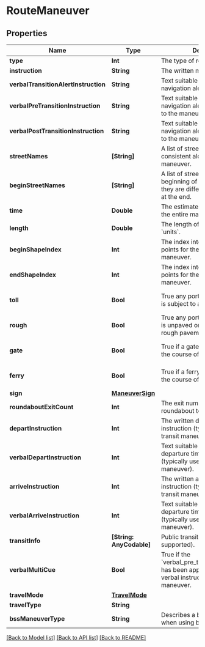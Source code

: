 # RouteManeuver

## Properties
Name | Type | Description | Notes
------------ | ------------- | ------------- | -------------
**type** | **Int** | The type of route maneuver.  | Code | Type                                | |------|-------------------------------------| | 0    | None                                | | 1    | Start                               | | 2    | Start right                         | | 3    | Start left                          | | 4    | Destination                         | | 5    | Destination right                   | | 6    | Destination left                    | | 7    | Becomes                             | | 8    | Continue                            | | 9    | Slight right                        | | 10   | Right                               | | 11   | Sharp right                         | | 12   | U-turn right                        | | 13   | U-turn left                         | | 14   | Sharp left                          | | 15   | Left                                | | 16   | Slight left                         | | 17   | Ramp straight                       | | 18   | Ramp right                          | | 19   | Ramp left                           | | 20   | Exit right                          | | 21   | Exit left                           | | 22   | Stay straight                       | | 23   | Stay right                          | | 24   | Stay left                           | | 25   | Merge                               | | 26   | Enter roundabout                    | | 27   | Exit roundabout                     | | 28   | Enter ferry                         | | 29   | Exit ferry                          | | 30   | Transit                             | | 31   | Transit transfer                    | | 32   | Transit remain on                   | | 33   | Transit connection start            | | 34   | Transit connection transfer         | | 35   | Transit connection destination      | | 36   | Post-transit connection destination | | 37   | Merge right                         | | 38   | Merge left                          |  | 
**instruction** | **String** | The written maneuver instruction. | 
**verbalTransitionAlertInstruction** | **String** | Text suitable for use as a verbal navigation alert. | [optional] 
**verbalPreTransitionInstruction** | **String** | Text suitable for use as a verbal navigation alert immediately prior to the maneuver transition. | [optional] 
**verbalPostTransitionInstruction** | **String** | Text suitable for use as a verbal navigation alert immediately after to the maneuver transition. | [optional] 
**streetNames** | **[String]** | A list of street names that are consistent along the entire maneuver. | [optional] 
**beginStreetNames** | **[String]** | A list of street names at the beginning of the maneuver, if they are different from the names at the end. | [optional] 
**time** | **Double** | The estimated time to complete the entire maneuver, in seconds. | 
**length** | **Double** | The length of the maneuver, in &#x60;units&#x60;. | 
**beginShapeIndex** | **Int** | The index into the list of shape points for the start of the maneuver. | 
**endShapeIndex** | **Int** | The index into the list of shape points for the end of the maneuver. | 
**toll** | **Bool** | True any portion of the maneuver is subject to a toll. | [optional] [default to false]
**rough** | **Bool** | True any portion of the maneuver is unpaved or has portions of rough pavement. | [optional] [default to false]
**gate** | **Bool** | True if a gate is encountered in the course of this maneuver. | [optional] [default to false]
**ferry** | **Bool** | True if a ferry is encountered in the course of this maneuver. | [optional] [default to false]
**sign** | [**ManeuverSign**](ManeuverSign.md) |  | [optional] 
**roundaboutExitCount** | **Int** | The exit number of the roundabout to take after entering. | [optional] 
**departInstruction** | **Int** | The written departure time instruction (typically used in a transit maneuver). | [optional] 
**verbalDepartInstruction** | **Int** | Text suitable for use as a verbal departure time instruction (typically used in a transit maneuver). | [optional] 
**arriveInstruction** | **Int** | The written arrival time instruction (typically used in a transit maneuver). | [optional] 
**verbalArriveInstruction** | **Int** | Text suitable for use as a verbal departure time instruction (typically used in a transit maneuver). | [optional] 
**transitInfo** | **[String: AnyCodable]** | Public transit info (not currently supported). | [optional] 
**verbalMultiCue** | **Bool** | True if the &#x60;verbal_pre_transition_instruction&#x60; has been appended with the verbal instruction of the next maneuver. | [optional] [default to false]
**travelMode** | [**TravelMode**](TravelMode.md) |  | 
**travelType** | **String** |  | 
**bssManeuverType** | **String** | Describes a bike share action when using bikeshare routing. | [optional] 

[[Back to Model list]](../README.md#documentation-for-models) [[Back to API list]](../README.md#documentation-for-api-endpoints) [[Back to README]](../README.md)


